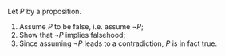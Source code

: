 Let $P$ by a proposition. 
1. Assume $P$ to be false, i.e. assume $¬P$; 
2. Show that $¬P$ implies falsehood; 
3. Since assuming $¬P$ leads to a contradiction, $P$ is in fact true. 


